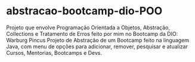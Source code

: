 # abstracao-bootcamp-dio-POO
Projeto que envolve Programação Orientada a Objetos, Abstração, Collections e Tratamento de Erros feito por mim no Bootcamp da DIO: Warburg Pincus
Projeto de Abstração de um Bootcamp feito na linguagem Java, com menu de opções para adicionar, remover, pesquisar e atualizar Cursos, Mentorias, Bootcamps e Devs.
